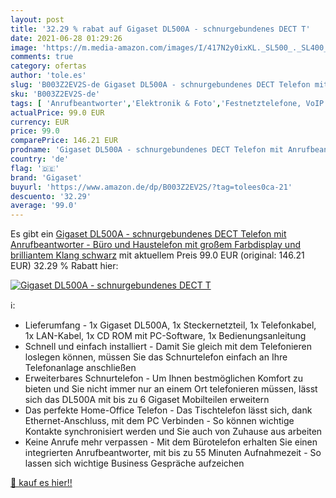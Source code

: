 ```yaml
---
layout: post
title: '32.29 % rabat auf Gigaset DL500A - schnurgebundenes DECT T'
date: 2021-06-28 01:29:26
image: 'https://m.media-amazon.com/images/I/417N2y0ixKL._SL500_._SL400_.jpg'
comments: true
category: ofertas
author: 'tole.es'
slug: 'B003Z2EV2S-de Gigaset DL500A - schnurgebundenes DECT Telefon mit...'
sku: 'B003Z2EV2S-de'
tags: [ 'Anrufbeantworter','Elektronik & Foto','Festnetztelefone, VoIP & Zubehör','gigaset', ]
actualPrice: 99.0 EUR
currency: EUR
price: 99.0
comparePrice: 146.21 EUR
prodname: 'Gigaset DL500A - schnurgebundenes DECT Telefon mit Anrufbeantworter - Büro und Haustelefon mit großem Farbdisplay und brilliantem Klang  schwarz'
country: 'de'
flag: '🇩🇪'
brand: 'Gigaset'
buyurl: 'https://www.amazon.de/dp/B003Z2EV2S/?tag=tolees0ca-21'
descuento: '32.29'
average: '99.0'
---
```


Es gibt ein [Gigaset DL500A - schnurgebundenes DECT Telefon mit Anrufbeantworter - Büro und Haustelefon mit großem Farbdisplay und brilliantem Klang  schwarz](https://www.amazon.de/dp/B003Z2EV2S/?tag=tolees0ca-21) mit aktuellem Preis 99.0 EUR (original: 146.21 EUR) 32.29 % Rabatt hier:

[![Gigaset DL500A - schnurgebundenes DECT T](https://m.media-amazon.com/images/I/417N2y0ixKL._SL500_._SL400_.jpg)](https://www.amazon.de/dp/B003Z2EV2S/?tag=tolees0ca-21)

ℹ️:

- Lieferumfang - 1x Gigaset DL500A, 1x Steckernetzteil, 1x Telefonkabel, 1x LAN-Kabel, 1x CD ROM mit PC-Software, 1x Bedienungsanleitung
- Schnell und einfach installiert - Damit Sie gleich mit dem Telefonieren loslegen können, müssen Sie das Schnurtelefon einfach an Ihre Telefonanlage anschließen
- Erweiterbares Schnurtelefon - Um Ihnen bestmöglichen Komfort zu bieten und Sie nicht immer nur an einem Ort telefonieren müssen, lässt sich das DL500A mit bis zu 6 Gigaset Mobilteilen erweitern
- Das perfekte Home-Office Telefon - Das Tischtelefon lässt sich, dank Ethernet-Anschluss, mit dem PC Verbinden - So können wichtige Kontakte synchronisiert werden und Sie auch von Zuhause aus arbeiten
- Keine Anrufe mehr verpassen - Mit dem Bürotelefon erhalten Sie einen integrierten Anrufbeantworter, mit bis zu 55 Minuten Aufnahmezeit - So lassen sich wichtige Business Gespräche aufzeichen

[🛒 kauf es hier!!](https://www.amazon.de/dp/B003Z2EV2S/?tag=tolees0ca-21)
